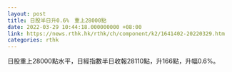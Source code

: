 ```yaml
---
layout: post
title: 日股半日升0.6%　重上28000點
date: 2022-03-29 10:44:18.000000000 +08:00
link: https://news.rthk.hk/rthk/ch/component/k2/1641402-20220329.htm
categories: rthk
---
```


日股重上28000點水平，日經指數半日收報28110點，升166點，升幅0.6%。
